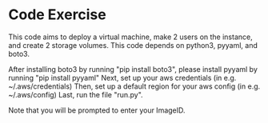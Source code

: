 # Code Exercise

This code aims to deploy a virtual machine, make 2 users on the instance, and create 2 storage volumes.
This code depends on python3, pyyaml, and boto3.

After installing boto3 by running "pip install boto3", please install pyyaml by running "pip install pyyaml"
Next, set up your aws credentials (in e.g. ~/.aws/credentials)
Then, set up a default region for your aws config (in e.g. ~/.aws/config)
Last, run the file "run.py".

Note that you will be prompted to enter your ImageID.

